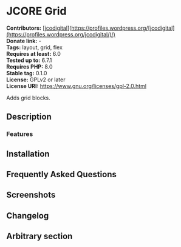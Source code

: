 # JCORE Grid #

**Contributors:** [[jcodigital](https://profiles.wordpress.org/jcodigital/)](https://profiles.wordpress.org/[jcodigital](https://profiles.wordpress.org/jcodigital/)/)  
**Donate link:** -  
**Tags:** layout, grid, flex  
**Requires at least:** 6.0  
**Tested up to:** 6.7.1  
**Requires PHP:** 8.0  
**Stable tag:** 0.1.0  
**License:** GPLv2 or later  
**License URI:** https://www.gnu.org/licenses/gpl-2.0.html  

Adds grid blocks.

## Description ##

### Features ###

## Installation ##

## Frequently Asked Questions ##

## Screenshots ##

## Changelog ##

## Arbitrary section ##
